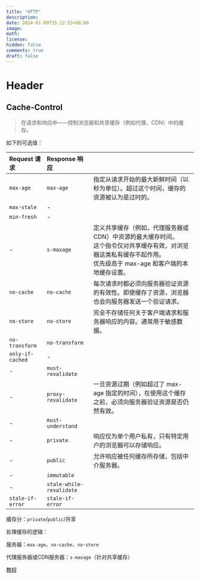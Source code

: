 ```yaml
---
title: "HTTP"
description: 
date: 2024-01-09T15:12:53+08:00
image: 
math: 
license: 
hidden: false
comments: true
draft: false
---
```




# Header

## Cache-Control

> 在请求和响应中——控制浏览器和共享缓存（例如代理、CDN）中的缓存。

如下的可选值：

| Request 请求     | Response 响应            |                                                              |
| :--------------- | :----------------------- | ------------------------------------------------------------ |
| `max-age`        | `max-age`                | 指定从请求开始的最大新鲜时间（以秒为单位）。超过这个时间，缓存的资源被认为是过时的。 |
| `max-stale`      | -                        |                                                              |
| `min-fresh`      | -                        |                                                              |
| -                | `s-maxage`               | 定义共享缓存（例如，代理服务器或 CDN）中资源的最大缓存时间。<br/>这个指令仅对共享缓存有效，对浏览器这类私有缓存不起作用。<br/>优先级高于 max-age 和客户端的本地缓存设置。 |
| `no-cache`       | `no-cache`               | 每次请求时都必须向服务器验证资源的有效性。即使缓存了资源，浏览器也会向服务器发送一个验证请求。 |
| `no-store`       | `no-store`               | 完全不存储任何关于客户端请求和服务器响应的内容。通常用于敏感数据。 |
| `no-transform`   | `no-transform`           |                                                              |
| `only-if-cached` | -                        |                                                              |
| -                | `must-revalidate`        |                                                              |
| -                | `proxy-revalidate`       | 一旦资源过期（例如超过了 max-age 指定的时间），在使用这个缓存之前，必须向服务器验证资源是否仍然有效。 |
| -                | `must-understand`        |                                                              |
| -                | `private`                | 响应仅为单个用户私有，只有特定用户的浏览器可以存储响应。     |
| -                | `public`                 | 允许响应被任何缓存所存储，包括中介服务器。                   |
| -                | `immutable`              |                                                              |
| -                | `stale-while-revalidate` |                                                              |
| `stale-if-error` | `stale-if-error`         |                                                              |



缓存分：`private`/`public`/共享

处理缓存的逻辑：

服务器：`max-age`、`no-cache`、`no-store`

代理服务器或CDN服务器：`s-maxage`（针对共享缓存）

[教程](https://developer.mozilla.org/en-US/docs/Web/HTTP/Headers/Cache-Control)